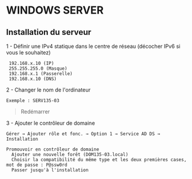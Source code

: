 # WINDOWS SERVER

## Installation du serveur

1 - Définir une IPv4 statique dans le centre de réseau (décocher IPv6 si vous le souhaitez)
```
 192.168.x.10 (IP)
 255.255.255.0 (Masque)
 192.168.x.1 (Passerelle)
 192.168.x.10 (DNS)
```
2 - Changer le nom de l'ordinateur
```
Exemple : SERV135-03
```

> Redémarrer

3 - Ajouter le contrôleur de domaine
```
Gérer → Ajouter rôle et fonc. → Option 1 → Service AD DS → Installation

Promouvoir en contrôleur de domaine
  Ajouter une nouvelle forêt (DOM135-03.local)
  Choisir la compatibilité du même type et les deux premières cases, mot de passe : P@ssw0rd
  Passer jusqu'à l'installation
```
